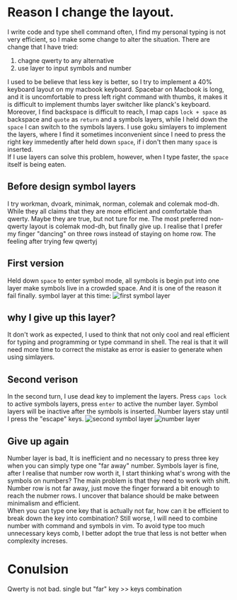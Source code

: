 # Reason I change the layout.
I write code and type shell command often, I find my personal typing is not very 
efficient, so I make some change to alter the situation. There are change that I 
have tried:
1. chagne qwerty to any alternative
2. use layer to input symbols and number

I used to be believe that less key is better, so I try to implement a 40% 
keyboard layout on my macbook keyboard. Spacebar on Macbook is long, and it is 
uncomfortable to press left right command with thumbs, it makes it is difficult 
to implement thumbs layer switcher like planck's keyboard. Moreover, I find 
backspace is difficult to reach, I map caps `lock + space` as backspace and 
`quote` as `return` and a symbols layers, while I held down the `space` I can 
switch to the symbols layers. I use goku simlayers to implement the layers,
where I find it sometimes inconvenient since I need to press the right key 
immedently after held down `space`, if i don't then many `space` is inserted.  
If I use layers can solve this problem, however, when I type faster, the `space` 
itself is being eaten.

## Before design symbol layers
I try workman, dvoark, minimak, norman, colemak and colemak mod-dh. While they 
all claims that they are more efficient and comfortable than qwerty. Maybe they 
are true, but not ture for me. The most preferred non-qwerty layout is colemak 
mod-dh, but finally give up. I realise that I prefer my finger "dancing" on 
three rows instead of staying on home row. The feeling after trying few qwertyj

## First version
Held down `space` to enter symbol mode, all symbols is begin put into one layer 
make symbols live in a crowded space. And it is one of the reason it fail 
finally.
symbol layer at this time:
![first symbol layer](main/img/fistSymoblLayer.png?raw=true)

## why I give up this layer?
It don't work as expected, I used to think that not only cool and real efficient 
for typing and programming or type command in shell. The real is that it will
need more time to correct the mistake as error is easier to generate when using 
simlayers. 

## Second verison
In the second turn, I use dead key to implement the layers. Press `caps lock` to 
active symbols layers, press `enter` to active the number layer. Symbol layers 
will be inactive after the symbols is inserted. Number layers stay until I press 
the "escape" keys.
![second symbol layer](main/img/secondSymbolLayer.png?raw=true)
![number layer](main/img/numberLayer.png?raw=true)

## Give up again
Number layer is bad, It is inefficient and no necessary to press three key when 
you can simply type one "far away" number. Symbols layer is fine, after I 
realise that number row worth it, I start thinking what's wrong with the symbols 
on numbers? The main problem is that they need to work with shift. Number row is 
not far away, just move the finger forward a bit enough to reach the nubmer 
rows. I uncover that balance should be make between minimalism and efficient.  
When you can type one key that is actually not far, how can it be efficient to 
break down the key into combination? Still worse, I will need to combine number 
with command and symbols in vim. To avoid type too much unnecessary keys comb, I 
better adopt the true that less is not better when complexity increses.

# Conulsion
Qwerty is not bad.
single but "far" key >> keys combination

